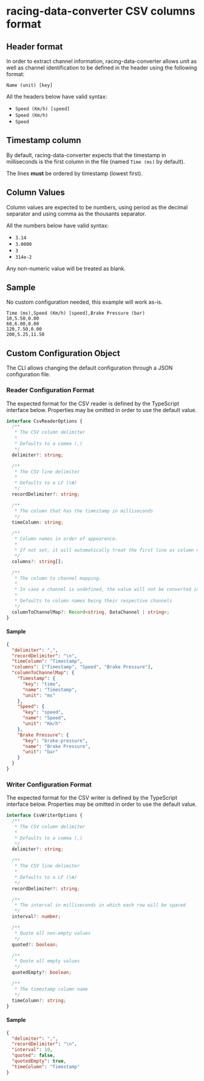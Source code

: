# racing-data-converter CSV columns format

## Header format

In order to extract channel information, racing-data-converter allows unit as well as channel identification to be defined in the header using the following format:

```
Name (unit) [key]
```

All the headers below have valid syntax:
- `Speed (Km/h) [speed]`
- `Speed (Km/h)`
- `Speed`

## Timestamp column

By default, racing-data-converter expects that the timestamp in milliseconds is the first column in the file (named `Time (ms)` by default).

The lines **must** be ordered by timestamp (lowest first).

## Column Values

Column values are expected to be numbers, using period as the decimal separator and using comma as the thousants separator.

All the numbers below have valid syntax:
- `3.14`
- `3.0000`
- `3`
- `314e-2`

Any non-numeric value will be treated as blank.

## Sample

No custom configuration needed, this example will work as-is.

```csv
Time (ms),Speed (Km/h) [speed],Brake Pressure (bar)
10,5.50,0.00
60,6.00,0.00
120,7.50,0.00
200,5.25,11.50
```

## Custom Configuration Object

The CLI allows changing the default configuration through a JSON configuration file.

### Reader Configuration Format

The expected format for the CSV reader is defined by the TypeScript interface below. Properties may be omitted in order to use the default value.

```ts
interface CsvReaderOptions {
  /**
   * The CSV column delimiter
   *
   * Defaults to a comma (,)
   */
  delimiter?: string;

  /**
   * The CSV line delimiter
   *
   * Defaults to a LF (\n)
   */
  recordDelimiter?: string;

  /**
   * The column that has the timestamp in milliseconds
   */
  timeColumn: string;

  /**
   * Column names in order of appearence.
   *
   * If not set, it will automatically treat the first line as column names
   */
  columns?: string[];

  /**
   * The column to channel mapping.
   *
   * In case a channel is undefined, the value will not be converted into a data frame
   *
   * Defaults to column names being their respective channels
   */
  columnToChannelMap?: Record<string, DataChannel | string>;
}
```

#### Sample
```json
{
  "delimiter": ",",
  "recordDelimiter": "\n",
  "timeColumn": "Timestamp",
  "columns": ["Timestamp", "Speed", "Brake Pressure"],
  "columnToChannelMap": {
    "Timestamp": {
      "key": "time",
      "name": "Timestamp",
      "unit": "ms"
    },
    "Speed": {
      "key": "speed",
      "name": "Speed",
      "unit": "Km/h"
    },
    "Brake Pressure": {
      "key": "brake-pressure",
      "name": "Brake Pressure",
      "unit": "bar"
    }
  }
}
```

### Writer Configuration Format

The expected format for the CSV writer is defined by the TypeScript interface below. Properties may be omitted in order to use the default value.

```ts
interface CsvWriterOptions {
  /**
   * The CSV column delimiter
   *
   * Defaults to a comma (,)
   */
  delimiter?: string;

  /**
   * The CSV line delimiter
   *
   * Defaults to a LF (\n)
   */
  recordDelimiter?: string;

  /**
   * The interval in milliseconds in which each row will be spaced
   */
  interval?: number;

  /**
   * Quote all non-empty values
   */
  quoted?: boolean;

  /**
   * Quote all empty values
   */
  quotedEmpty?: boolean;

  /**
   * The timestamp column name
   */
  timeColumn?: string;
}
```

#### Sample
```json
{
  "delimiter": ",",
  "recordDelimiter": "\n",
  "interval": 10,
  "quoted": false,
  "quotedEmpty": true,
  "timeColumn": "Timestamp"
}
```
